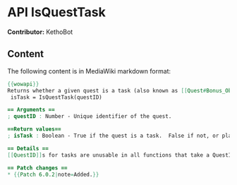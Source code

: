 # API IsQuestTask

**Contributor:** KethoBot

## Content

The following content is in MediaWiki markdown format:

```mediawiki
{{wowapi}}
Returns whether a given quest is a task (also known as [[Quest#Bonus_Objectives|bonus objectives]]).
 isTask = IsQuestTask(questID)

== Arguments ==
; questID : Number - Unique identifier of the quest.

==Return values==
; isTask : Boolean - True if the quest is a task.  False if not, or player has not entered task area this login session.

== Details ==
[[QuestID]]s for tasks are unusable in all functions that take a QuestID until the player receives that quest in their log.  This function returns false for known tasks, if the task has not been encountered this session.  Logging out of the character makes the QuestID unusable again.

== Patch changes ==
* {{Patch 6.0.2|note=Added.}}
```